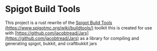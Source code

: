 # Spigot Build Tools

This project is a rust rewrite of the [Spigot Build Tools (https://www.spigotmc.org/wiki/buildtools/)](https://www.spigotmc.org/wiki/buildtools/) toolkit
this is created for use with [https://github.com/jacobtread/Jars](https://github.com/jacobtread/Jars) as a library for compiling and generating spigot,
bukkit, and craftbukkit jars